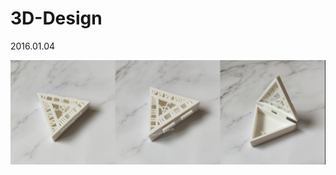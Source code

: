 # 3D-Design
2016.01.04

<img src="https://github.com/angel870326/3D-Design/blob/master/3D_Design.jpg" width="2000">



